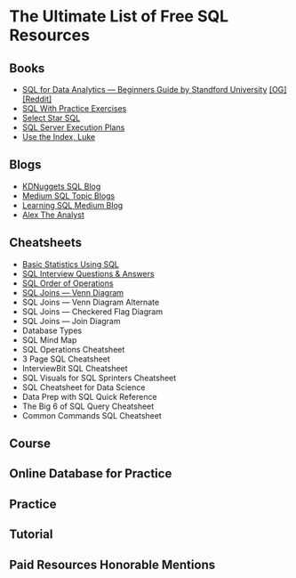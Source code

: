 # The Ultimate List of Free SQL Resources

## Books
- [SQL for Data Analytics — Beginners Guide by Standford University](https://github.com/amartinson193/The_Ultimate_List_of_Free_SQL_Resources/blob/main/Books/SQL%20for%20Data%20Analytics%20by%20Standford%20University.pdf) [[OG]](https://www.linkedin.com/feed/update/urn:li:activity:6925857934140715008/?updateEntityUrn=urn%3Ali%3Afs_feedUpdate%3A%28V2%2Curn%3Ali%3Aactivity%3A6925857934140715008%29) [[Reddit]](https://www.reddit.com/r/learningsql/comments/utx7w5/sql_for_data_analytics_beginners_guide_by/)
- [SQL With Practice Exercises](https://github.com/amartinson193/The_Ultimate_List_of_Free_SQL_Resources/blob/main/Books/SQL%20with%20Practice%20Exercises.pdf)
- [Select Star SQL](https://selectstarsql.com/)
- [SQL Server Execution Plans](https://github.com/amartinson193/The_Ultimate_List_of_Free_SQL_Resources/blob/main/Books/SQL%20Server%20Execution%20Plans.pdf)
- [Use the Index, Luke](https://use-the-index-luke.com/)


## Blogs
- [KDNuggets SQL Blog](https://www.kdnuggets.com/tag/sql)
- [Medium SQL Topic Blogs](https://medium.com/tag/sql)
- [Learning SQL Medium Blog](https://www.linkedin.com/company/80829250/admin/)
- [Alex The Analyst](https://www.youtube.com/c/AlexTheAnalyst)

## Cheatsheets

- [Basic Statistics Using SQL](https://github.com/amartinson193/The_Ultimate_List_of_Free_SQL_Resources/blob/main/CheatSheets/Basic%20Statistics%20Using%20SQL.pdf)
- [SQL Interview Questions & Answers](https://github.com/amartinson193/The_Ultimate_List_of_Free_SQL_Resources/blob/main/CheatSheets/SQL%20Interview%20Questions%20%26%20Answers.pdf)
- [SQL Order of Operations](https://github.com/amartinson193/The_Ultimate_List_of_Free_SQL_Resources/blob/main/CheatSheets/SQL%20Order%20of%20Execution%20-%20Data%20Science%20Infinity.pdf)
- [SQL Joins — Venn Diagram](https://github.com/amartinson193/The_Ultimate_List_of_Free_SQL_Resources/blob/main/CheatSheets/SQL%20Joins%20Venn%20Diagram.jpeg)
- SQL Joins — Venn Diagram Alternate
- SQL Joins — Checkered Flag Diagram
- SQL Joins — Join Diagram
- Database Types
- SQL Mind Map
- SQL Operations Cheatsheet
- 3 Page SQL Cheatsheet
- InterviewBit SQL Cheatsheet
- SQL Visuals for SQL Sprinters Cheatsheet
- SQL Cheatsheet for Data Science
- Data Prep with SQL Quick Reference
- The Big 6 of SQL Query Cheatsheet
- Common Commands SQL Cheatsheet

## Course

## Online Database for Practice

## Practice

## Tutorial

## Paid Resources Honorable Mentions

